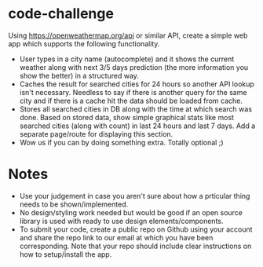 # code-challenge

Using https://openweathermap.org/api or similar API, create a simple web app which supports the following functionality.

* User types in a city name (autocomplete) and it shows the current weather along with next 3/5 days prediction (the more information you show the better) in a structured way.
* Caches the result for searched cities for 24 hours so another API lookup isn't necessary. Needless to say if there is another query for the same city and if there is a cache hit the data should be loaded from cache.
* Stores all searched cities in DB along with the time at which search was done. Based on stored data, show simple graphical stats like most searched cities (along with count) in last 24 hours and last 7 days. Add a separate page/route for displaying this section.
* Wow us if you can by doing something extra. Totally optional ;)

# Notes

* Use your judgement in case you aren't sure about how a prticular thing needs to be shown/implemented.
* No design/styling work needed but would be good if an open source library is used with ready to use design elements/components.
* To submit your code, create a public repo on Github using your account and share the repo link to our email at which you have been corresponding. Note that your repo should include clear instructions on how to setup/install the app.
